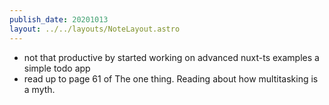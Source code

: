 ```yaml
---
publish_date: 20201013
layout: ../../layouts/NoteLayout.astro
---
```

- not that productive by started working on advanced nuxt-ts examples a simple todo app
- read up to page 61 of The one thing. Reading about how multitasking is a myth.

